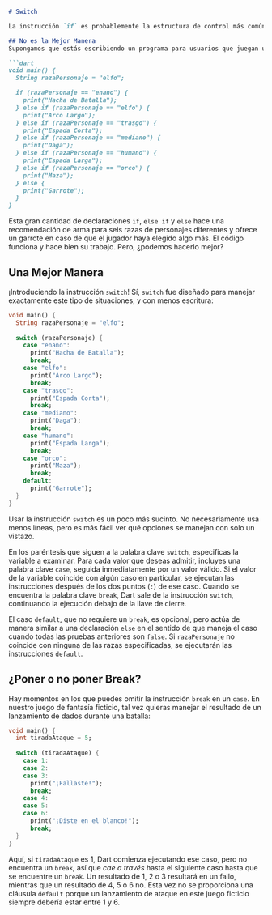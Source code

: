 ```markdown
# Switch

La instrucción `if` es probablemente la estructura de control más común que usarás al programar con Dart, y puede manejar la mayoría de los trabajos, pero cuando necesitas tomar una decisión entre un gran número de posibilidades, `if` puede volverse engorroso.

## No es la Mejor Manera
Supongamos que estás escribiendo un programa para usuarios que juegan un juego de rol de fantasía. Tu programa sugiere armas apropiadas para un personaje según la raza de fantasía que el jugador ha elegido jugar.

```dart
void main() {
  String razaPersonaje = "elfo";

  if (razaPersonaje == "enano") {
    print("Hacha de Batalla");
  } else if (razaPersonaje == "elfo") {
    print("Arco Largo");
  } else if (razaPersonaje == "trasgo") {
    print("Espada Corta");
  } else if (razaPersonaje == "mediano") {
    print("Daga");
  } else if (razaPersonaje == "humano") {
    print("Espada Larga");
  } else if (razaPersonaje == "orco") {
    print("Maza");
  } else {
    print("Garrote");
  }
}
```

Esta gran cantidad de declaraciones `if`, `else if` y `else` hace una recomendación de arma para seis razas de personajes diferentes y ofrece un garrote en caso de que el jugador haya elegido algo más. El código funciona y hace bien su trabajo. Pero, ¿podemos hacerlo mejor?

## Una Mejor Manera
¡Introduciendo la instrucción `switch`! Sí, `switch` fue diseñado para manejar exactamente este tipo de situaciones, y con menos escritura:

```dart
void main() {
  String razaPersonaje = "elfo";
  
  switch (razaPersonaje) {
    case "enano":
      print("Hacha de Batalla");
      break;
    case "elfo":
      print("Arco Largo");
      break;
    case "trasgo":
      print("Espada Corta");
      break;
    case "mediano":
      print("Daga");
      break;
    case "humano":
      print("Espada Larga");
      break;
    case "orco":
      print("Maza");
      break;
    default:
      print("Garrote");
  }
}
```

Usar la instrucción `switch` es un poco más sucinto. No necesariamente usa menos líneas, pero es más fácil ver qué opciones se manejan con solo un vistazo.

En los paréntesis que siguen a la palabra clave `switch`, especificas la variable a examinar. Para cada valor que deseas admitir, incluyes una palabra clave `case`, seguida inmediatamente por un valor válido. Si el valor de la variable coincide con algún caso en particular, se ejecutan las instrucciones después de los dos puntos (`:`) de ese caso. Cuando se encuentra la palabra clave `break`, Dart sale de la instrucción `switch`, continuando la ejecución debajo de la llave de cierre.

El caso `default`, que no requiere un `break`, es opcional, pero actúa de manera similar a una declaración `else` en el sentido de que maneja el caso cuando todas las pruebas anteriores son `false`. Si `razaPersonaje` no coincide con ninguna de las razas especificadas, se ejecutarán las instrucciones `default`.

## ¿Poner o no poner Break?
Hay momentos en los que puedes omitir la instrucción `break` en un `case`. En nuestro juego de fantasía ficticio, tal vez quieras manejar el resultado de un lanzamiento de dados durante una batalla:

```dart
void main() {
  int tiradaAtaque = 5;
  
  switch (tiradaAtaque) {
    case 1:
    case 2:
    case 3:
      print("¡Fallaste!");
      break;
    case 4:
    case 5:
    case 6:
      print("¡Diste en el blanco!");
      break;
  }
}
```

Aquí, si `tiradaAtaque` es 1, Dart comienza ejecutando ese caso, pero no encuentra un `break`, así que _cae a través_ hasta el siguiente caso hasta que se encuentre un `break`. Un resultado de 1, 2 o 3 resultará en un fallo, mientras que un resultado de 4, 5 o 6 no. Esta vez no se proporciona una cláusula `default` porque un lanzamiento de ataque en este juego ficticio siempre debería estar entre 1 y 6.


